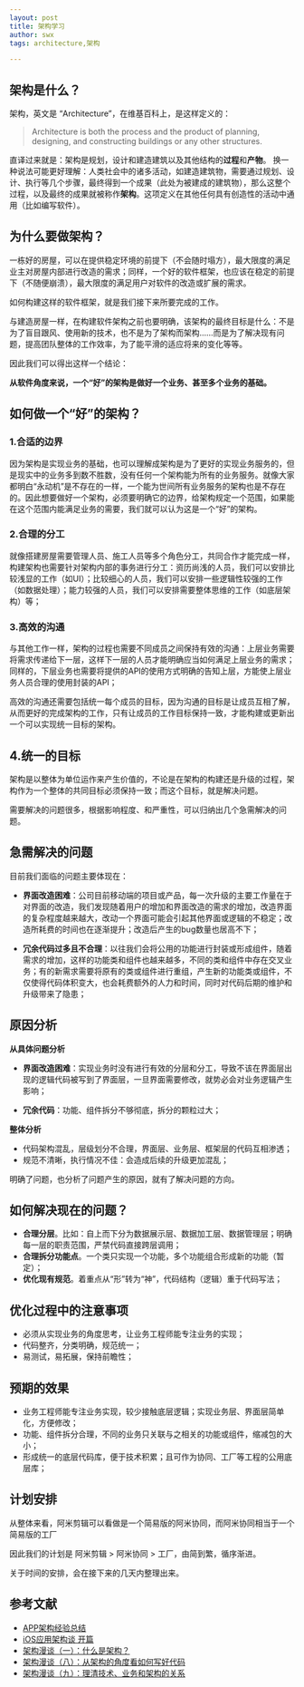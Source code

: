 ```yaml
---
layout: post
title: 架构学习
author: swx
tags: architecture,架构

---
```


## 架构是什么？

架构，英文是 “Architecture”，在维基百科上，是这样定义的：

> Architecture is both the process and the product of planning, designing, and constructing buildings or any other structures.

直译过来就是：架构是规划，设计和建造建筑以及其他结构的**过程**和**产物**。
换一种说法可能更好理解：人类社会中的诸多活动，如建造建筑物，需要通过规划、设计、执行等几个步骤，最终得到一个成果（此处为被建成的建筑物），那么这整个过程，以及最终的成果就被称作**架构**。这项定义在其他任何具有创造性的活动中通用（比如编写软件）。

## 为什么要做架构？

一栋好的房屋，可以在提供稳定环境的前提下（不会随时塌方），最大限度的满足业主对房屋内部进行改造的需求；同样，一个好的软件框架，也应该在稳定的前提下（不随便崩溃），最大限度的满足用户对软件的改造或扩展的需求。

如何构建这样的软件框架，就是我们接下来所要完成的工作。

与建造房屋一样，在构建软件架构之前也要明确，该架构的最终目标是什么：不是为了盲目跟风、使用新的技术，也不是为了架构而架构……而是为了解决现有问题，提高团队整体的工作效率，为了能平滑的适应将来的变化等等。

因此我们可以得出这样一个结论：

**从软件角度来说，一个“好”的架构是做好一个业务、甚至多个业务的基础。**

## 如何做一个“好”的架构？

### 1.合适的边界

因为架构是实现业务的基础，也可以理解成架构是为了更好的实现业务服务的，但是现实中的业务多到数不胜数，没有任何一个架构能为所有的业务服务。就像大家都明白“永动机”是不存在的一样，一个能为世间所有业务服务的架构也是不存在的。因此想要做好一个架构，必须要明确它的边界，给架构规定一个范围，如果能在这个范围内能满足业务的需要，我们就可以认为这是一个“好”的架构。

### 2.合理的分工

就像搭建房屋需要管理人员、施工人员等多个角色分工，共同合作才能完成一样，构建架构也需要针对架构内部的事务进行分工：资历尚浅的人员，我们可以安排比较浅显的工作（如UI）；比较细心的人员，我们可以安排一些逻辑性较强的工作（如数据处理）；能力较强的人员，我们可以安排需要整体思维的工作（如底层架构）等；

### 3.高效的沟通

与其他工作一样，架构的过程也需要不同成员之间保持有效的沟通：上层业务需要将需求传递给下一层，这样下一层的人员才能明确应当如何满足上层业务的需求；同样的，下层业务也需要将提供的API的使用方式明确的告知上层，方能使上层业务人员合理的使用封装的API；

高效的沟通还需要包括统一每个成员的目标，因为沟通的目标是让成员互相了解，从而更好的完成架构的工作，只有让成员的工作目标保持一致，才能构建或更新出一个可以实现统一目标的架构。

## 4.统一的目标

架构是以整体为单位运作来产生价值的，不论是在架构的构建还是升级的过程，架构作为一个整体的共同目标必须保持一致；而这个目标，就是解决问题。


需要解决的问题很多，根据影响程度、和严重性，可以归纳出几个急需解决的问题。

## 急需解决的问题

目前我们面临的问题主要体现在：

* **界面改造困难**：公司目前移动端的项目或产品，每一次升级的主要工作量在于对界面的改造，我们发现随着用户的增加和界面改造的需求的增加，改造界面的复杂程度越来越大，改动一个界面可能会引起其他界面或逻辑的不稳定；改造所耗费的时间也在逐渐提升；改造后产生的bug数量也居高不下；

* **冗余代码过多且不合理**：以往我们会将公用的功能进行封装或形成组件，随着需求的增加，这样的功能类和组件也越来越多，不同的类和组件中存在交叉业务；有的新需求需要将原有的类或组件进行重组，产生新的功能类或组件，不仅使得代码体积变大，也会耗费额外的人力和时间，同时对代码后期的维护和升级带来了隐患；

## 原因分析

**从具体问题分析**

* **界面改造困难**：实现业务时没有进行有效的分层和分工，导致不该在界面层出现的逻辑代码被写到了界面层，一旦界面需要修改，就势必会对业务逻辑产生影响；

* **冗余代码**：功能、组件拆分不够彻底，拆分的颗粒过大；

**整体分析**

* 代码架构混乱，层级划分不合理，界面层、业务层、框架层的代码互相渗透；
* 规范不清晰，执行情况不佳：会造成后续的升级更加混乱；

明确了问题，也分析了问题产生的原因，就有了解决问题的方向。

## 如何解决现在的问题？

* **合理分层**。比如：自上而下分为数据展示层、数据加工层、数据管理层；明确每一层的职责范围，严禁代码直接跨层调用；
* **合理拆分功能点**。一个类只实现一个功能，多个功能组合形成新的功能（暂定）；
* **优化现有规范**。着重点从“形”转为“神”，代码结构（逻辑）重于代码写法；

## 优化过程中的注意事项

* 必须从实现业务的角度思考，让业务工程师能专注业务的实现；
* 代码整齐，分类明确，规范统一；
* 易测试，易拓展，保持前瞻性；

## 预期的效果

* 业务工程师能专注业务实现，较少接触底层逻辑；实现业务层、界面层简单化，方便修改；
* 功能、组件拆分合理，不同的业务只关联与之相关的功能或组件，缩减包的大小；
* 形成统一的底层代码库，便于技术积累；且可作为协同、工厂等工程的公用底层库；

## 计划安排

从整体来看，阿米剪辑可以看做是一个简易版的阿米协同，而阿米协同相当于一个简易版的工厂

因此我们的计划是 阿米剪辑 > 阿米协同 > 工厂，由简到繁，循序渐进。

关于时间的安排，会在接下来的几天内整理出来。


## 参考文献

* [APP架构经验总结](#http://keeganlee.me/post/architecture/20160303)
* [iOS应用架构谈 开篇](#https://casatwy.com/iosying-yong-jia-gou-tan-kai-pian.html#)
* [架构漫谈（一）：什么是架构？](#https://www.infoq.cn/articles/an-informal-discussion-on-architecture-part01)
* [架构漫谈（八）：从架构的角度看如何写好代码](#https://www.infoq.cn/article/an-informal-discussion-on-architecture-part08)
* [架构漫谈（九）：理清技术、业务和架构的关系](#https://www.infoq.cn/article/an-informal-discussion-on-architecture-part09)
